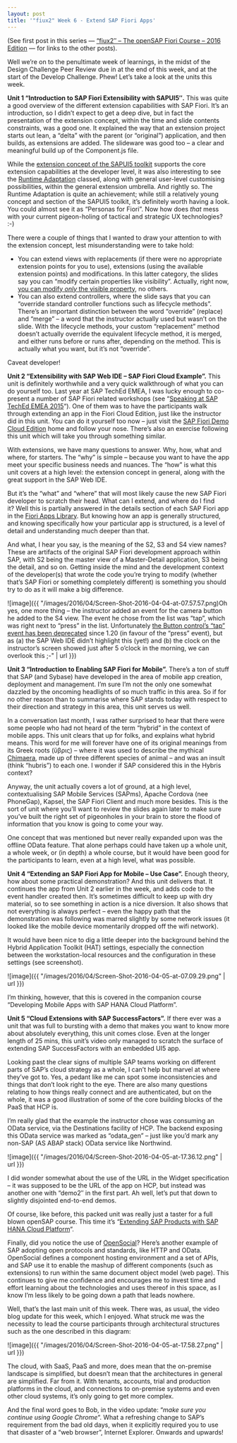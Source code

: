```yaml
---
layout: post
title: '"fiux2" Week 6 - Extend SAP Fiori Apps'
---
```



(See first post in this series — [“fiux2″ – The openSAP Fiori Course – 2016 Edition](/blog/posts/2016/03/04/fiux2-the-opensap-fiori-course-2016-edition/) — for links to the other posts).

Well we’re on to the penultimate week of learnings, in the midst of the Design Challenge Peer Review due in at the end of this week, and at the start of the Develop Challenge. Phew! Let’s take a look at the units this week.

**Unit 1 “Introduction to SAP Fiori Extensibility with SAPUI5″.** This was quite a good overview of the different extension capabilities with SAP Fiori. It’s an introduction, so I didn’t expect to get a deep dive, but in fact the presentation of the extension concept, within the time and slide contents constraints, was a good one. It explained the way that an extension project starts out lean, a “delta” with the parent (or “original”) application, and then builds, as extensions are added. The slideware was good too – a clear and meaningful build up of the Component.js file.

While the [extension concept of the SAPUI5 toolkit](https://sapui5.hana.ondemand.com/#docs/guide/a264a9abf98d4caabbf9b027bc1005d8.html) supports the core extension capabilities at the developer level, it was also interesting to see the [Runtime Adaptation](https://sapui5.hana.ondemand.com/test-resources/sap/ui/rta/RuntimeAdaptationDemoApp.html?sap-rta-mock-lrep=true) classed, along with general user-level customising possibilities, within the general extension umbrella. And rightly so. The Runtime Adaptation is quite an achievement; while still a relatively young concept and section of the SAPUI5 toolkit, it’s definitely worth having a look. You could almost see it as “Personas for Fiori”. Now how does *that* mess with your current pigeon-holing of tactical and strategic UX technologies? :-)

There were a couple of things that I wanted to draw your attention to with the extension concept, lest misunderstanding were to take hold:

- You can extend views with replacements (if there were no appropriate extension points for you to use), extensions (using the available extension points) and modifications. In this latter category, the slides say you can “modify certain properties like visibility”. Actually, right now, [you can modify *only* the visible property](https://sapui5.hana.ondemand.com/#docs/guide/aa93e1c6953a41b48cd912a7331eadee.html), no others.
- You can also extend controllers, where the slide says that you can “override standard controller functions such as lifecycle methods”. There’s an important distinction between the word “override” (replace) and “merge” – a word that the instructor actually used but wasn’t on the slide. With the lifecycle methods, your custom “replacement” method doesn’t actually override the equivalent lifecycle method, it is merged, and either runs before or runs after, depending on the method. This is actually what you want, but it’s not “override”.

Caveat developer!

**Unit 2 “Extensibility with SAP Web IDE – SAP Fiori Cloud Example”.** This unit is definitely worthwhile and a very quick walkthrough of what you can do yourself too. Last year at SAP TechEd EMEA, I was lucky enough to co-present a number of SAP Fiori related workshops (see “[Speaking at SAP TechEd EMEA 2015](/blog/posts/2015/11/03/speaking-at-sap-teched-emea-2015/)“). One of them was to have the participants walk through extending an app in the Fiori Cloud Edition, just like the instructor did in this unit. You can do it yourself too now – just visit the [SAP Fiori Demo Cloud Edition](https://www.sapfioritrial.com/) home and follow your nose. There’s also an exercise following this unit which will take you through something similar.

With extensions, we have many questions to answer. Why, how, what and where, for starters. The “why” is simple – because you want to have the app meet your specific business needs and nuances. The “how” is what this unit covers at a high level: the extension concept in general, along with the great support in the SAP Web IDE.

But it’s the “what” and “where” that will most likely cause the new SAP Fiori developer to scratch their head. What can I extend, and where do I find it? Well this is partially answered in the details section of each SAP Fiori app in the [Fiori Apps Library](https://fioriappslibrary.hana.ondemand.com/sap/fix/externalViewer/). But knowing how an app is generally structured, and knowing specifically how your particular app is structured, is a level of detail and understanding much deeper than that.

And what, I hear you say, is the meaning of the S2, S3 and S4 view names? These are artifacts of the original SAP Fiori development approach within SAP, with S2 being the master view of a Master-Detail application, S3 being the detail, and so on. Getting inside the mind and the development context of the developer(s) that wrote the code you’re trying to modify (whether that’s SAP Fiori or something completely different) is something you should try to do as it will make a big difference.

![image]({{ "/images/2016/04/Screen-Shot-2016-04-04-at-07.57.57.png)Oh yes, one more thing – the instructor added an event for the camera button he added to the S4 view. The event he chose from the list was “tap”, which was right next to “press” in the list. Unfortunately [the Button control’s “tap” event has been deprecated](https://sapui5.hana.ondemand.com/#docs/api/symbols/sap.m.Button.html#event:tap) since 1.20 (in favour of the “press” event), but as (a) the SAP Web IDE didn’t highlight this (yet!) and (b) the clock on the instructor’s screen showed just after 5 o’clock in the morning, we can overlook this ;-" | url }})

**Unit 3 “Introduction to Enabling SAP Fiori for Mobile”.** There’s a ton of stuff that SAP (and Sybase) have developed in the area of mobile app creation, deployment and management. I’m sure I’m not the only one somewhat dazzled by the oncoming headlights of so much traffic in this area. So if for no other reason than to summarise where SAP stands today with respect to their direction and strategy in this area, this unit serves us well.

In a conversation last month, I was rather surprised to hear that there were some people who had not heard of the term “hybrid” in the context of mobile apps. This unit clears that up for folks, and explains what hybrid means. This word for me will forever have one of its original meanings from its Greek roots (ὕβρις) – where it was used to describe the mythical [Chimaera](https://en.wikipedia.org/wiki/Chimera_(mythology)), made up of three different species of animal – and was an insult (think “hubris”) to each one. I wonder if SAP considered this in the Hybris context?

Anyway, the unit actually covers a lot of ground, at a high level, contextualising SAP Mobile Services (SAPms), Apache Cordova (nee PhoneGap), Kapsel, the SAP Fiori Client and much more besides. This is the sort of unit where you’ll want to review the slides again later to make sure you’ve built the right set of pigeonholes in your brain to store the flood of information that you know is going to come your way.

One concept that was mentioned but never really expanded upon was the offline OData feature. That alone perhaps could have taken up a whole unit, a whole week, or (in depth) a whole course, but it would have been good for the participants to learn, even at a high level, what was possible.

**Unit 4 “Extending an SAP Fiori App for Mobile – Use Case”.** Enough theory, how about some practical demonstration? And this unit delivers that. It continues the app from Unit 2 earlier in the week, and adds code to the event handler created then. It’s sometimes difficult to keep up with dry material, so to see something in action is a nice diversion. It also shows that not everything is always perfect – even the happy path that the demonstration was following was marred slightly by some network issues (it looked like the mobile device momentarily dropped off the wifi network).

It would have been nice to dig a little deeper into the background behind the Hybrid Application Toolkit (HAT) settings, especially the connection between the workstation-local resources and the configuration in these settings (see screenshot).

![image]({{ "/images/2016/04/Screen-Shot-2016-04-05-at-07.09.29.png" | url }})

I’m thinking, however, that this is covered in the companion course “Developing Mobile Apps with SAP HANA Cloud Platform”.

**Unit 5 “Cloud Extensions with SAP SuccessFactors”.** If there ever was a unit that was full to bursting with a demo that makes you want to know more about absolutely everything, this unit comes close. Even at the longer length of 25 mins, this unit’s video only managed to scratch the surface of extending SAP SuccessFactors with an embedded UI5 app.

Looking past the clear signs of multiple SAP teams working on different parts of SAP’s cloud strategy as a whole, I can’t help but marvel at where they’ve got to. Yes, a pedant like me can spot some inconsistencies and things that don’t look right to the eye. There are also many questions relating to how things really connect and are authenticated, but on the whole, it was a good illustration of some of the core building blocks of the PaaS that HCP is.

I’m really glad that the example the instructor chose was consuming an OData service, via the Destinations facility of HCP. The backend exposing this OData service was marked as “odata_gen” – just like you’d mark any non-SAP (AS ABAP stack) OData service like Northwind.

![image]({{ "/images/2016/04/Screen-Shot-2016-04-05-at-17.36.12.png" | url }})

I did wonder somewhat about the use of the URL in the Widget specification – it was supposed to be the URL of the app on HCP, but instead was another one with “demo2″ in the first part. Ah well, let’s put that down to slightly disjointed end-to-end demos.

Of course, like before, this packed unit was really just a taster for a full blown openSAP course. This time it’s “[Extending SAP Products with SAP HANA Cloud Platform](https://open.sap.com/courses/hanacloud3-1/)“.

Finally, did you notice the use of [OpenSocial](https://en.wikipedia.org/wiki/OpenSocial)? Here’s another example of SAP adopting open protocols and standards, like HTTP and OData. OpenSocial defines a component hosting environment and a set of APIs, and SAP use it to enable the mashup of different components (such as extensions) to run within the same document object model (web page). This continues to give me confidence and encourages me to invest time and effort learning about the technologies and uses thereof in this space, as I know I’m less likely to be going down a path that leads nowhere.

Well, that’s the last main unit of this week. There was, as usual, the video blog update for this week, which I enjoyed. What struck me was the necessity to lead the course participants through architectural structures such as the one described in this diagram:

![image]({{ "/images/2016/04/Screen-Shot-2016-04-05-at-17.58.27.png" | url }})

The cloud, with SaaS, PaaS and more, does mean that the on-premise landscape is simplified, but doesn’t mean that the architectures in general are simplified. Far from it. With tenants, accounts, trial and production platforms in the cloud, and connections to on-premise systems and even other cloud systems, it’s only going to get more complex.

And the final word goes to Bob, in the video update: “*make sure you continue using Google Chrome*“. What a refreshing change to SAP’s requirement from the bad old days, when it explicitly required you to use that disaster of a “web browser”, Internet Explorer. Onwards and upwards!

 


